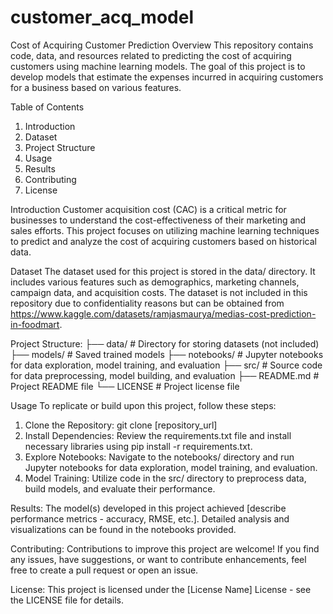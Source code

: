 # customer_acq_model
Cost of Acquiring Customer Prediction
Overview
This repository contains code, data, and resources related to predicting the cost of acquiring customers using machine learning models. The goal of this project is to develop models that estimate the expenses incurred in acquiring customers for a business based on various features.

Table of Contents
1. Introduction
2. Dataset
3. Project Structure
4. Usage
5. Results
6. Contributing
7. License

Introduction
Customer acquisition cost (CAC) is a critical metric for businesses to understand the cost-effectiveness of their marketing and sales efforts. This project focuses on utilizing machine learning techniques to predict and analyze the cost of acquiring customers based on historical data.

Dataset
The dataset used for this project is stored in the data/ directory. It includes various features such as demographics, marketing channels, campaign data, and acquisition costs. The dataset is not included in this repository due to confidentiality reasons but can be obtained from https://www.kaggle.com/datasets/ramjasmaurya/medias-cost-prediction-in-foodmart.

Project Structure:
├── data/                   # Directory for storing datasets (not included)
├── models/                 # Saved trained models
├── notebooks/              # Jupyter notebooks for data exploration, model training, and evaluation
├── src/                    # Source code for data preprocessing, model building, and evaluation
├── README.md               # Project README file
└── LICENSE                 # Project license file

Usage
To replicate or build upon this project, follow these steps:
1. Clone the Repository: git clone [repository_url]
2. Install Dependencies: Review the requirements.txt file and install necessary libraries using pip install -r requirements.txt.
3. Explore Notebooks: Navigate to the notebooks/ directory and run Jupyter notebooks for data exploration, model training, and evaluation.
4. Model Training: Utilize code in the src/ directory to preprocess data, build models, and evaluate their performance.

Results:
The model(s) developed in this project achieved [describe performance metrics - accuracy, RMSE, etc.]. Detailed analysis and visualizations can be found in the notebooks provided.

Contributing:
Contributions to improve this project are welcome! If you find any issues, have suggestions, or want to contribute enhancements, feel free to create a pull request or open an issue.

License:
This project is licensed under the [License Name] License - see the LICENSE file for details.
